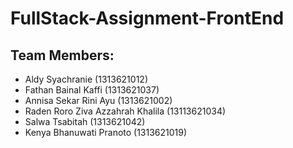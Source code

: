 # FullStack-Assignment-FrontEnd

## Team Members:

-   Aldy Syachranie (1313621012)
-   Fathan Bainal Kaffi (1313621037)
-   Annisa Sekar Rini Ayu (1313621002)
-   Raden Roro Ziva Azzahrah Khalila (13113621034)
-   Salwa Tsabitah (1313621042)
-   Kenya Bhanuwati Pranoto (1313621019)
